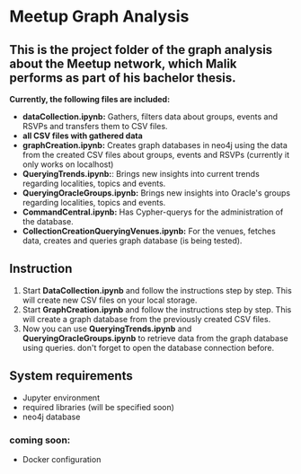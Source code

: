 # Meetup Graph Analysis
## This is the project folder of the graph analysis about the Meetup network, which Malik performs as part of his bachelor thesis.

**Currently, the following files are included:**
- **dataCollection.ipynb:** Gathers, filters data about groups, events and RSVPs and transfers them to CSV files.
- **all CSV files with gathered data**
- **graphCreation.ipynb:** Creates graph databases in neo4j using the data from the created CSV files about groups, events and RSVPs (currently it only works on localhost)
- **QueryingTrends.ipynb:**: Brings new insights into current trends regarding localities, topics and events.
- **QueryingOracleGroups.ipynb:** Brings new insights into Oracle's groups regarding localities, topics and events.
- **CommandCentral.ipynb:** Has Cypher-querys for the administration of the database.
- **CollectionCreationQueryingVenues.ipynb:** For the venues, fetches data, creates and queries graph database (is being tested).

## Instruction
1. Start **DataCollection.ipynb** and follow the instructions step by step. This will create new CSV files on your local storage.
2. Start **GraphCreation.ipynb** and follow the instructions step by step. This will create a graph database from the previously created CSV files.
3. Now you can use **QueryingTrends.ipynb**  and **QueryingOracleGroups.ipynb** to retrieve data from the graph database using queries. don't forget to open the database connection before.
## System requirements
- Jupyter environment
- required libraries (will be specified soon)
- neo4j database
### coming soon:
- Docker configuration
